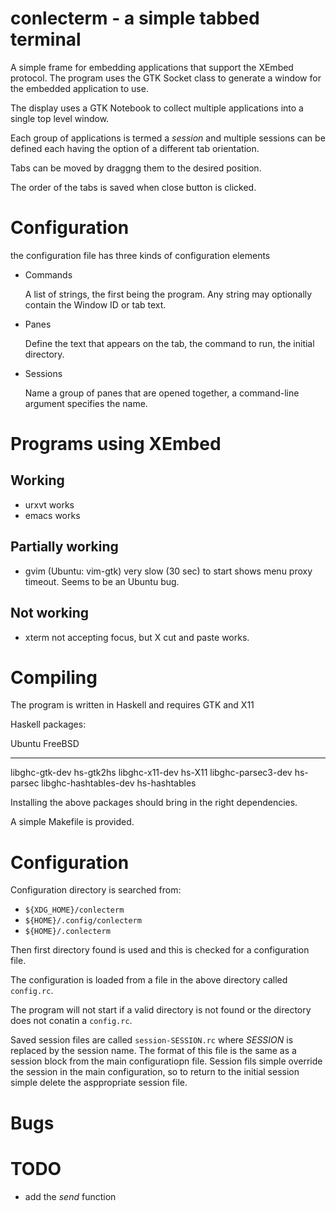# conlecterm - a simple tabbed terminal

A simple frame for embedding applications that support the XEmbed
protocol.  The program uses the GTK Socket class to generate a window
for the embedded application to use.

The display uses a GTK Notebook to collect multiple applications into
a single top level window.

Each group of applications is termed a _session_ and multiple sessions
can be defined each having the option of a different tab orientation.

Tabs can be moved by draggng them to the desired position.

The order of the tabs is saved when close button is clicked.

# Configuration

the configuration file has three kinds of configuration elements

- Commands

  A list of strings, the first being the program.  Any string may
  optionally contain the Window ID or tab text.


- Panes

  Define the text that appears on the tab, the command to run, the
  initial directory.


- Sessions

  Name a group of panes that are opened together, a command-line
  argument specifies the name.


# Programs using XEmbed

## Working

- urxvt works
- emacs works

## Partially working

- gvim  (Ubuntu: vim-gtk) very slow (30 sec) to start shows menu proxy timeout. Seems to be an Ubuntu bug.


## Not working

- xterm not accepting focus, but X cut and paste works.


# Compiling

The program is written in Haskell and requires GTK and X11

Haskell packages:

Ubuntu                       FreeBSD
-------------------------    -------------------------
libghc-gtk-dev               hs-gtk2hs
libghc-x11-dev               hs-X11
libghc-parsec3-dev           hs-parsec
libghc-hashtables-dev        hs-hashtables

Installing the above packages should bring in the right dependencies.

A simple Makefile is provided.

# Configuration

Configuration directory is searched from:

- `${XDG_HOME}/conlecterm`
- `${HOME}/.config/conlecterm`
- `${HOME}/.conlecterm`

Then first directory found is used and this is checked for a
configuration file.

The configuration is loaded from a file in the above directory called
`config.rc`.

The program will not start if a valid directory is not found or the
directory does not conatin a `config.rc`.

Saved session files are called `session-SESSION.rc` where *SESSION* is
replaced by the session name.  The format of this file is the same as
a session block from the main configuratiopn file.  Session fils
simple override the session in the main configuration, so to return to
the initial session simple delete the asppropriate session file.

# Bugs


# TODO

- add the _send_ function
